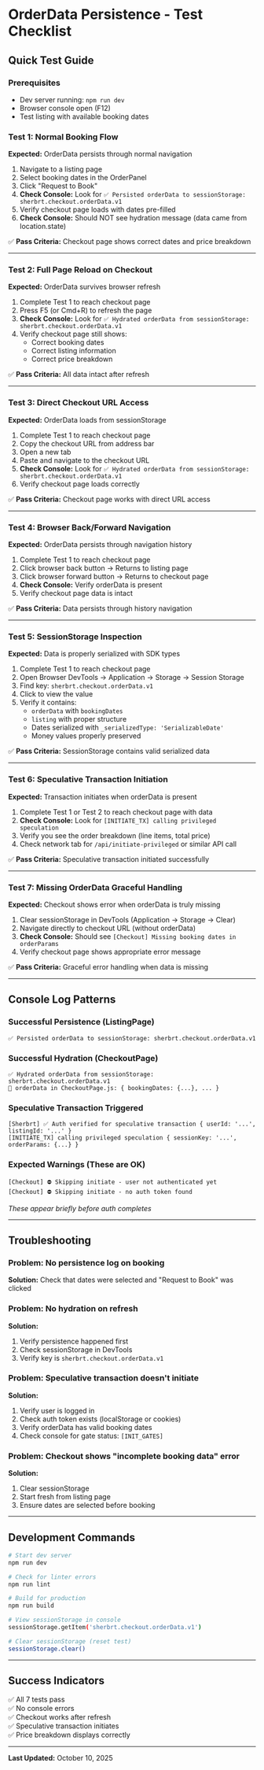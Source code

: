 # OrderData Persistence - Test Checklist

## Quick Test Guide

### Prerequisites
- Dev server running: `npm run dev`
- Browser console open (F12)
- Test listing with available booking dates

### Test 1: Normal Booking Flow
**Expected:** OrderData persists through normal navigation

1. Navigate to a listing page
2. Select booking dates in the OrderPanel
3. Click "Request to Book"
4. **Check Console:** Look for `✅ Persisted orderData to sessionStorage: sherbrt.checkout.orderData.v1`
5. Verify checkout page loads with dates pre-filled
6. **Check Console:** Should NOT see hydration message (data came from location.state)

✅ **Pass Criteria:** Checkout page shows correct dates and price breakdown

---

### Test 2: Full Page Reload on Checkout
**Expected:** OrderData survives browser refresh

1. Complete Test 1 to reach checkout page
2. Press F5 (or Cmd+R) to refresh the page
3. **Check Console:** Look for `✅ Hydrated orderData from sessionStorage: sherbrt.checkout.orderData.v1`
4. Verify checkout page still shows:
   - Correct booking dates
   - Correct listing information
   - Correct price breakdown

✅ **Pass Criteria:** All data intact after refresh

---

### Test 3: Direct Checkout URL Access
**Expected:** OrderData loads from sessionStorage

1. Complete Test 1 to reach checkout page
2. Copy the checkout URL from address bar
3. Open a new tab
4. Paste and navigate to the checkout URL
5. **Check Console:** Look for `✅ Hydrated orderData from sessionStorage: sherbrt.checkout.orderData.v1`
6. Verify checkout page loads correctly

✅ **Pass Criteria:** Checkout page works with direct URL access

---

### Test 4: Browser Back/Forward Navigation
**Expected:** OrderData persists through navigation history

1. Complete Test 1 to reach checkout page
2. Click browser back button → Returns to listing page
3. Click browser forward button → Returns to checkout page
4. **Check Console:** Verify orderData is present
5. Verify checkout page data is intact

✅ **Pass Criteria:** Data persists through history navigation

---

### Test 5: SessionStorage Inspection
**Expected:** Data is properly serialized with SDK types

1. Complete Test 1 to reach checkout page
2. Open Browser DevTools → Application → Storage → Session Storage
3. Find key: `sherbrt.checkout.orderData.v1`
4. Click to view the value
5. Verify it contains:
   - `orderData` with `bookingDates`
   - `listing` with proper structure
   - Dates serialized with `_serializedType: 'SerializableDate'`
   - Money values properly preserved

✅ **Pass Criteria:** SessionStorage contains valid serialized data

---

### Test 6: Speculative Transaction Initiation
**Expected:** Transaction initiates when orderData is present

1. Complete Test 1 or Test 2 to reach checkout page with data
2. **Check Console:** Look for `[INITIATE_TX] calling privileged speculation`
3. Verify you see the order breakdown (line items, total price)
4. Check network tab for `/api/initiate-privileged` or similar API call

✅ **Pass Criteria:** Speculative transaction initiated successfully

---

### Test 7: Missing OrderData Graceful Handling
**Expected:** Checkout shows error when orderData is truly missing

1. Clear sessionStorage in DevTools (Application → Storage → Clear)
2. Navigate directly to checkout URL (without orderData)
3. **Check Console:** Should see `[Checkout] Missing booking dates in orderParams`
4. Verify checkout page shows appropriate error message

✅ **Pass Criteria:** Graceful error handling when data is missing

---

## Console Log Patterns

### Successful Persistence (ListingPage)
```
✅ Persisted orderData to sessionStorage: sherbrt.checkout.orderData.v1
```

### Successful Hydration (CheckoutPage)
```
✅ Hydrated orderData from sessionStorage: sherbrt.checkout.orderData.v1
🚨 orderData in CheckoutPage.js: { bookingDates: {...}, ... }
```

### Speculative Transaction Triggered
```
[Sherbrt] ✅ Auth verified for speculative transaction { userId: '...', listingId: '...' }
[INITIATE_TX] calling privileged speculation { sessionKey: '...', orderParams: {...} }
```

### Expected Warnings (These are OK)
```
[Checkout] ⛔ Skipping initiate - user not authenticated yet
[Checkout] ⛔ Skipping initiate - no auth token found
```
*These appear briefly before auth completes*

---

## Troubleshooting

### Problem: No persistence log on booking
**Solution:** Check that dates were selected and "Request to Book" was clicked

### Problem: No hydration on refresh
**Solution:** 
1. Verify persistence happened first
2. Check sessionStorage in DevTools
3. Verify key is `sherbrt.checkout.orderData.v1`

### Problem: Speculative transaction doesn't initiate
**Solution:**
1. Verify user is logged in
2. Check auth token exists (localStorage or cookies)
3. Verify orderData has valid booking dates
4. Check console for gate status: `[INIT_GATES]`

### Problem: Checkout shows "incomplete booking data" error
**Solution:**
1. Clear sessionStorage
2. Start fresh from listing page
3. Ensure dates are selected before booking

---

## Development Commands

```bash
# Start dev server
npm run dev

# Check for linter errors
npm run lint

# Build for production
npm run build

# View sessionStorage in console
sessionStorage.getItem('sherbrt.checkout.orderData.v1')

# Clear sessionStorage (reset test)
sessionStorage.clear()
```

---

## Success Indicators

✅ All 7 tests pass  
✅ No console errors  
✅ Checkout works after refresh  
✅ Speculative transaction initiates  
✅ Price breakdown displays correctly  

---

**Last Updated:** October 10, 2025


